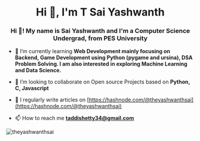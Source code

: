 <h1 align="center">Hi 👋, I'm T Sai Yashwanth</h1>
<h3 align="center">Hi 👋! My name is Sai Yashwanth and I'm a Computer Science Undergrad, from PES University</h3>


- 🌱 I’m currently learning **Web Development mainly focusing on Backend, Game Development using Python (pygame and ursina), DSA Problem Solving. I am also interested in exploring Machine Learning and Data Science.**

- 👯 I’m looking to collaborate on Open source Projects based on  **Python, C, Javascript**

- 📝 I regularly write articles on [https://hashnode.com/@theyashwanthsai](https://hashnode.com/@theyashwanthsai)

- 📫 How to reach me **taddishetty34@gmail.com**



<p><img align="left" src="https://github-readme-stats.vercel.app/api/top-langs?username=theyashwanthsai&show_icons=true&locale=en&layout=compact" alt="theyashwanthsai" /></p>


